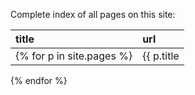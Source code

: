 
Complete index of all pages on this site:

|title|url|
|:----|:--|
{% for p in site.pages %}| {{ p.title | }} | [{{p.id | url | absolute_url}}]({{ p.url | absolute_url }}) |
{% endfor %}
